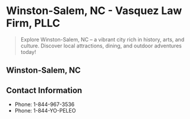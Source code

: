# Winston-Salem, NC - Vasquez Law Firm, PLLC

> Explore Winston-Salem, NC – a vibrant city rich in history, arts, and culture. Discover local attractions, dining, and outdoor adventures today!

## Winston-Salem, NC

## Contact Information

- Phone: 1-844-967-3536
- Phone: 1-844-YO-PELEO

